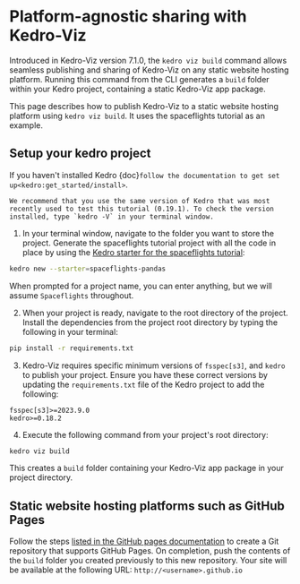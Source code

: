 # Platform-agnostic sharing with Kedro-Viz 

Introduced in Kedro-Viz version 7.1.0, the `kedro viz build` command allows seamless publishing and sharing of Kedro-Viz on any static website hosting platform. Running this command from the CLI generates a `build` folder within your Kedro project, containing a static Kedro-Viz app package.

This page describes how to publish Kedro-Viz to a static website hosting platform using `kedro viz build`. It uses the spaceflights tutorial as an example.

## Setup your kedro project 

If you haven't installed Kedro {doc}`follow the documentation to get set up<kedro:get_started/install>`. 

```{important}
We recommend that you use the same version of Kedro that was most recently used to test this tutorial (0.19.1). To check the version installed, type `kedro -V` in your terminal window.
```

1. In your terminal window, navigate to the folder you want to store the project. Generate the spaceflights tutorial project with all the code in place by using the [Kedro starter for the spaceflights tutorial](https://github.com/kedro-org/kedro-starters/tree/main/spaceflights-pandas):


```bash
kedro new --starter=spaceflights-pandas
```

When prompted for a project name, you can enter anything, but we will assume `Spaceflights` throughout.

2. When your project is ready, navigate to the root directory of the project. Install the dependencies from the project root directory by typing the following in your terminal:

```bash
pip install -r requirements.txt
```

3. Kedro-Viz requires specific minimum versions of `fsspec[s3]`, and `kedro` to publish your project. Ensure you have these correct versions by updating the `requirements.txt` file of the Kedro project to add the following:

```text
fsspec[s3]>=2023.9.0
kedro>=0.18.2
```

4. Execute the following command from your project's root directory:

```bash
kedro viz build
```

This creates a `build` folder containing your Kedro-Viz app package in your project directory. 

## Static website hosting platforms such as GitHub Pages

Follow the steps [listed in the GitHub pages documentation](https://docs.github.com/en/pages/quickstart) to create a Git repository that supports GitHub Pages. On completion, push the contents of the `build` folder you created previously to this new repository. Your site will be available at the following URL: `http://<username>.github.io`